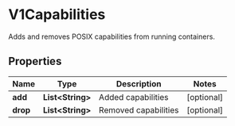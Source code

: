 

# V1Capabilities

Adds and removes POSIX capabilities from running containers.

## Properties

| Name | Type | Description | Notes |
|------------ | ------------- | ------------- | -------------|
|**add** | **List&lt;String&gt;** | Added capabilities |  [optional] |
|**drop** | **List&lt;String&gt;** | Removed capabilities |  [optional] |



